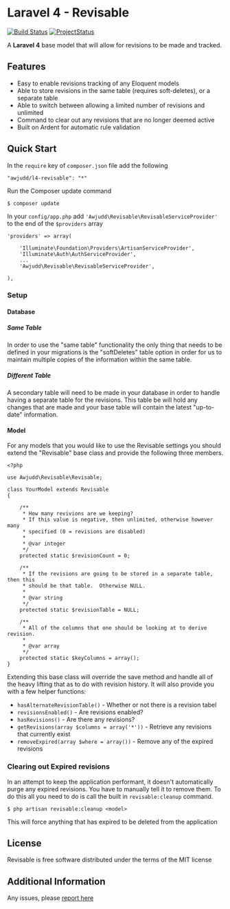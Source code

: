 Laravel 4 - Revisable
============

[![Build Status](https://api.travis-ci.org/awjudd/l4-revisable.png)](https://travis-ci.org/awjudd/l4-revisable)
[![ProjectStatus](http://stillmaintained.com/awjudd/l4-revisable.png)](http://stillmaintained.com/awjudd/l4-revisable)

A **Laravel 4** base model that will allow for revisions to be made and tracked.

## Features

 - Easy to enable revisions tracking of any Eloquent models
 - Able to store revisions in the same table (requires soft-deletes), or a separate table
 - Able to switch between allowing a limited number of revisions and unlimited
 - Command to clear out any revisions that are no longer deemed active
 - Built on Ardent for automatic rule validation

## Quick Start

In the `require` key of `composer.json` file add the following

    "awjudd/l4-revisable": "*"

Run the Composer update command

    $ composer update

In your `config/app.php` add `'Awjudd\Revisable\RevisableServiceProvider'` to the end of the `$providers` array

    'providers' => array(

        'Illuminate\Foundation\Providers\ArtisanServiceProvider',
        'Illuminate\Auth\AuthServiceProvider',
        ...
        'Awjudd\Revisable\RevisableServiceProvider',

    ),

### Setup

#### Database

##### Same Table

In order to use the "same table" functionality the only thing that needs to be defined in your migrations is the "softDeletes" table option in order for us to maintain multiple copies of the information within the same table.

##### Different Table

A secondary table will need to be made in your database in order to handle having a separate table for the revisions.  This table be will hold any changes that are made and your base table will contain the latest "up-to-date" information.

#### Model

For any models that you would like to use the Revisable settings you should extend the "Revisable" base class and provide the following three members.

    <?php

    use Awjudd\Revisable\Revisable;

    class YourModel extends Revisable
    {

        /**
         * How many revivions are we keeping?
         * If this value is negative, then unlimited, otherwise however many
         * specified (0 = revisions are disabled)
         * 
         * @var integer
         */
        protected static $revisionCount = 0;

        /**
         * If the revisions are going to be stored in a separate table, then this
         * should be that table.  Otherwise NULL.
         * 
         * @var string
         */
        protected static $revisionTable = NULL;

        /**
         * All of the columns that one should be looking at to derive revision.
         * 
         * @var array
         */
        protected static $keyColumns = array();
    }

Extending this base class will override the save method and handle all of the heavy lifting that as to do with revision history.  It will also provide you with a few helper functions:
 - `hasAlternateRevisionTable()` - Whether or not there is a revision tabel
 - `revisionsEnabled()` - Are revisions enabled?
 - `hasRevisions()` - Are there any revisions?
 - `getRevisions(array $columns = array('*'))` - Retrieve any revisions that currently exist
 - `removeExpired(array $where = array())` - Remove any of the expired revisions

### Clearing out Expired revisions

In an attempt to keep the application performant, it doesn't automatically purge any expired revisions.  You have to manually tell it to remove them.  To do this all you need to do is call the built in `revisable:cleanup` command.

    $ php artisan revisable:cleanup <model>

This will force anything that has expired to be deleted from the application

## License

Revisable is free software distributed under the terms of the MIT license

## Additional Information

Any issues, please [report here](https://github.com/awjudd/l4-revisable/issues)
